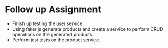 # Follow up Assignment

- Finish up testing the user service.
- Using faker js generate products and create a service to perform CRUD operations on the generated products.
- Perform jest tests on the product service.